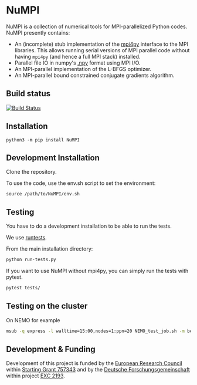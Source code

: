 NuMPI
=====

NuMPI is a collection of numerical tools for MPI-parallelized Python codes. NuMPI presently contains:

- An (incomplete) stub implementation of the [mpi4py](https://bitbucket.org/mpi4py/mpi4py) interface to the MPI libraries. This allows running serial versions of MPI parallel code  without having `mpi4py` (and hence a full MPI stack) installed.
- Parallel file IO in numpy's [.npy](https://docs.scipy.org/doc/numpy/reference/generated/numpy.save.html) format using MPI I/O.
- An MPI-parallel implementation of the L-BFGS optimizer.
- An MPI-parallel bound constrained conjugate gradients algorithm.

Build status
------------

[![Build Status](https://github.com/ContactEngineering/SurfaceTopography/actions/workflows/tests.yml/badge.svg)](https://github.com/IMTEK-Simulation/NuMPI/actions/workflows/tests.yml)

Installation
------------

```
python3 -m pip install NuMPI
```

Development Installation
------------------------

Clone the repository.

To use the code, use the env.sh script to set the environment:

```
source /path/to/NuMPI/env.sh
```

Testing
-------

You have to do a development installation to be able to run the tests.

We use [runtests](https://github.com/bccp/runtests). 

From the main installation directory:
```bash
python run-tests.py
```

If you want to use NuMPI without mpi4py, you can simply run the tests with pytest. 

```bash
pytest tests/
```

Testing on the cluster
----------------------
On NEMO for example

```bash
msub -q express -l walltime=15:00,nodes=1:ppn=20 NEMO_test_job.sh -m bea
```

Development & Funding
---------------------

Development of this project is funded by the [European Research Council](https://erc.europa.eu) within [Starting Grant 757343](https://cordis.europa.eu/project/id/757343) and by the [Deutsche Forschungsgemeinschaft](https://www.dfg.de/en) within project [EXC 2193](https://gepris.dfg.de/gepris/projekt/390951807).
